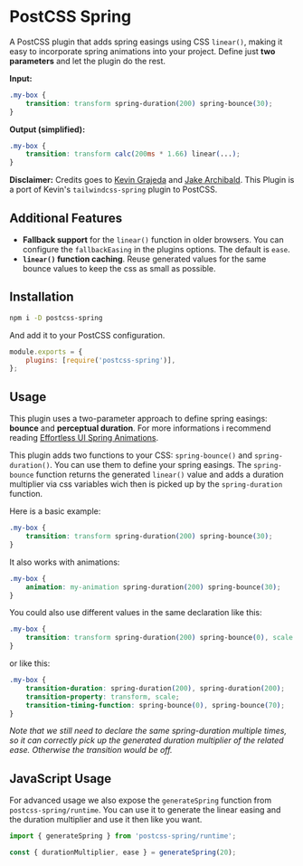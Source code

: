 # PostCSS Spring

A PostCSS plugin that adds spring easings using CSS `linear()`, making it easy to incorporate spring animations into your project.
Define just **two parameters** and let the plugin do the rest.

**Input:**

```css
.my-box {
    transition: transform spring-duration(200) spring-bounce(30);
}
```

**Output (simplified):**

```css
.my-box {
    transition: transform calc(200ms * 1.66) linear(...);
}
```

**Disclaimer:** Credits goes to [Kevin Grajeda](https://github.com/KevinGrajeda) and [Jake Archibald](https://github.com/jakearchibald/). This Plugin is a port of Kevin's `tailwindcss-spring` plugin to PostCSS.

## Additional Features

-   **Fallback support** for the `linear()` function in older browsers. You can configure the `fallbackEasing` in the plugins options. The default is `ease`.
-   **`linear()` function caching**. Reuse generated values for the same bounce values to keep the css as small as possible.

## Installation

```bash
npm i -D postcss-spring
```

And add it to your PostCSS configuration.

```js
module.exports = {
    plugins: [require('postcss-spring')],
};
```

## Usage

This plugin uses a two-parameter approach to define spring easings: **bounce** and **perceptual duration**. For more informations i recommend reading [Effortless UI Spring Animations](https://www.kvin.me/posts/effortless-ui-spring-animations).

This plugin adds two functions to your CSS: `spring-bounce()` and `spring-duration()`. You can use them to define your spring easings. The `spring-bounce` function returns the generated `linear()` value and adds a duration multiplier via css variables wich then is picked up by the `spring-duration` function.

Here is a basic example:

```css
.my-box {
    transition: transform spring-duration(200) spring-bounce(30);
}
```

It also works with animations:

```css
.my-box {
    animation: my-animation spring-duration(200) spring-bounce(30);
}
```

You could also use different values in the same declaration like this:

```css
.my-box {
    transition: transform spring-duration(200) spring-bounce(0), scale spring-duration(400) spring-bounce(70);
}
```

or like this:

```css
.my-box {
    transition-duration: spring-duration(200), spring-duration(200);
    transition-property: transform, scale;
    transition-timing-function: spring-bounce(0), spring-bounce(70);
}
```

_Note that we still need to declare the same spring-duration multiple times, so it can correctly pick up the generated duration multiplier of the related ease. Otherwise the transition would be off._

## JavaScript Usage

For advanced usage we also expose the `generateSpring` function from `postcss-spring/runtime`. You can use it to generate the linear easing and the duration multiplier and use it then like you want.

```js
import { generateSpring } from 'postcss-spring/runtime';

const { durationMultiplier, ease } = generateSpring(20);
```
